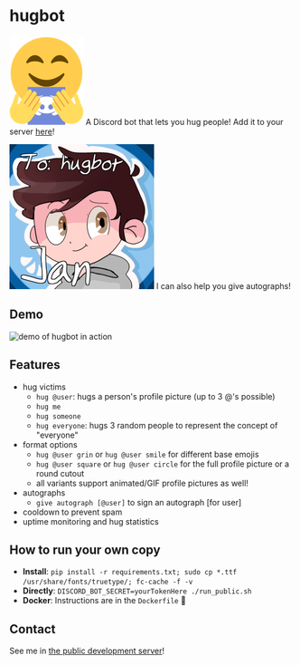 # hugbot

![hugbot logo](hugbot_logo.png) A Discord bot that lets you hug people! Add it to your server [here](https://discordapp.com/api/oauth2/authorize?client_id=680141163466063960&permissions=34816&scope=bot)!

![autograph example](autographed_jan_to_hugbot.png) I can also help you give autographs!

## Demo

![demo of hugbot in action](jan_thingy.mp4.gif)

## Features

- hug victims
    - `hug @user`: hugs a person's profile picture (up to 3 @'s possible)
    - `hug me`
    - `hug someone`
    - `hug everyone`: hugs 3 random people to represent the concept of "everyone"
- format options
    - `hug @user grin` or `hug @user smile` for different base emojis
    - `hug @user square` or `hug @user circle` for the full profile picture or a round cutout
    - all variants support animated/GIF profile pictures as well!
- autographs
    - `give autograph [@user]` to sign an autograph [for user]
- cooldown to prevent spam
- uptime monitoring and hug statistics

## How to run your own copy

- **Install**: ```pip install -r requirements.txt; sudo cp *.ttf /usr/share/fonts/truetype/; fc-cache -f -v```
- **Directly**: ```DISCORD_BOT_SECRET=yourTokenHere ./run_public.sh```
- **Docker**: Instructions are in the `Dockerfile` 🐳

## Contact

See me in [the public development server](https://discord.gg/ZmbBt2A)!
